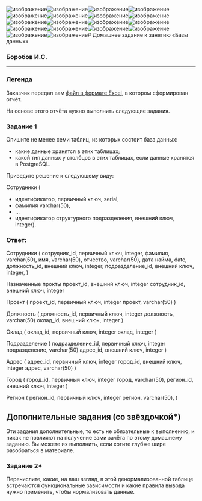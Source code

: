 ![изображение](https://github.com/Borobov/05-Data-storage-and-transmission-systems-/assets/122168309/f2aae7d2-2753-438f-8000-26a5dd8eeb83)![изображение](https://github.com/Borobov/05-Data-storage-and-transmission-systems-/assets/122168309/2aead15d-d193-42c8-bab3-53b0d719450e)![изображение](https://github.com/Borobov/05-Data-storage-and-transmission-systems-/assets/122168309/2095459a-949d-4989-ac90-274d5dfe3f5e)![изображение](https://github.com/Borobov/05-Data-storage-and-transmission-systems-/assets/122168309/afdcf2a8-370d-4750-9553-4ef7ebf0e80c)![изображение](https://github.com/Borobov/05-Data-storage-and-transmission-systems-/assets/122168309/2116fb45-2bc5-4d77-8cc5-7f3b5576632b)![изображение](https://github.com/Borobov/05-Data-storage-and-transmission-systems-/assets/122168309/e34aa96f-1cad-4ac6-a420-7d926734d2ac)![изображение](https://github.com/Borobov/05-Data-storage-and-transmission-systems-/assets/122168309/b62baffa-e475-4635-af1b-f1fc9fe894d0)![изображение](https://github.com/Borobov/05-Data-storage-and-transmission-systems-/assets/122168309/5a6e4f36-506e-4bc1-a442-a5b46b4fe31f)![изображение](https://github.com/Borobov/05-Data-storage-and-transmission-systems-/assets/122168309/4dfcccfa-4723-40df-a494-cfbf6a9761b6)![изображение](https://github.com/Borobov/05-Data-storage-and-transmission-systems-/assets/122168309/2eed9dbd-7ea1-471f-860d-b741deec1b12)![изображение](https://github.com/Borobov/05-Data-storage-and-transmission-systems-/assets/122168309/81eb5ffd-32e5-43f3-b384-3d86f5ecb095)![изображение](https://github.com/Borobov/05-Data-storage-and-transmission-systems-/assets/122168309/4a978b94-5fe8-4f78-94d1-2a2295cd6d32)![изображение](https://github.com/Borobov/05-Data-storage-and-transmission-systems-/assets/122168309/5201aa24-1a36-4153-8aa6-07b959cb2f2a)![изображение](https://github.com/Borobov/05-Data-storage-and-transmission-systems-/assets/122168309/cb65cb55-8eea-4c01-b7ac-e7a370b230a4)![изображение](https://github.com/Borobov/05-Data-storage-and-transmission-systems-/assets/122168309/46732051-d6c4-473d-bc47-887e12ef2edb)![изображение](https://github.com/Borobov/05-Data-storage-and-transmission-systems-/assets/122168309/4b05f2dd-2a97-4a49-9d70-793a913b86b5)![изображение](https://github.com/Borobov/05-Data-storage-and-transmission-systems-/assets/122168309/f53a5e60-4e8d-4eda-b94f-17b570275f9f)![изображение](https://github.com/Borobov/05-Data-storage-and-transmission-systems-/assets/122168309/b20573d4-2331-4f8f-9236-020e26f5f9cf)# Домашнее задание к занятию «Базы данных»

### Боробов И.С.

---
### Легенда

Заказчик передал вам [файл в формате Excel](https://github.com/netology-code/sdb-homeworks/blob/main/resources/hw-12-1.xlsx), в котором сформирован отчёт. 

На основе этого отчёта нужно выполнить следующие задания.

### Задание 1

Опишите не менее семи таблиц, из которых состоит база данных:

- какие данные хранятся в этих таблицах;
- какой тип данных у столбцов в этих таблицах, если данные хранятся в PostgreSQL.

Приведите решение к следующему виду:

Сотрудники (

- идентификатор, первичный ключ, serial,
- фамилия varchar(50),
- ...
- идентификатор структурного подразделения, внешний ключ, integer).

### Ответ:

Сотрудники (
сотрудник_id, первичный ключ, integer,
фамилия, varchar(50),
имя, varchar(50),
отчество, varchar(50),
дата найма, date,
должность_id, внешний ключ, integer,
подразделение_id, внешний ключ, integer,
)

Назначенные прокты
проект_id, внешний ключ, integer
сотрудник_id, внешний ключ, integer

Проект (
проект_id, первичный ключ, integer
проект, varchar(50)
)

Должность (
должность_id, первичный ключ, integer
должность,  varchar(50)
оклад_id, внешний ключ, integer
)

Оклад (
оклад_id, первичный ключ, integer
оклад, integer
)

Подразделение (
подразделение_id, первичный ключ, integer
подразделение, varchar(50)
адрес_id, внешний ключ, integer
)

Адрес (
адрес_id, первичный ключ, integer
город_id, внешний ключ, integer
адрес, varchar(50)
)

Город (
город_id, первичный ключ, integer
город, varchar(50),
регион_id, внешний ключ, integer
)

Регион (
регион_id, первичный ключ, integer
регион, varchar(50),
)


## Дополнительные задания (со звёздочкой*)
Эти задания дополнительные, то есть не обязательные к выполнению, и никак не повлияют на получение вами зачёта по этому домашнему заданию. Вы можете их выполнить, если хотите глубже шире разобраться в материале.


### Задание 2*

Перечислите, какие, на ваш взгляд, в этой денормализованной таблице встречаются функциональные зависимости и какие правила вывода нужно применить, чтобы нормализовать данные.
